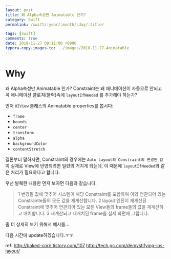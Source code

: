 ```yaml
---
layout: post
title: 왜 Alpha속성만 Animatable 인가?
category: Swift
permalink: /swift/:year/:month/:day/:title/

tags: [swift]
comments: true
date: 2018-11-27 09:11:00 +0900
typora-copy-images-to: ../images/2018-11-27-Animatable
---
```


# Why
왜 Alpha속성만 Animatable 인가?
Constraint는 왜 애니메이션이 자동으로 안되고 꼭 애니메이션 클로져(블럭)속에 `layoutIfNeeded` 를 추가해야 하는가?

먼저 `UIView` 클래스의 Animatable properties를 봅시다:

- `frame`
- `bounds`
- `center`
- `transform`
- `alpha`
- `backgroundColor`
- `contentStretch`

결론부터 말하자면, Constraint의 경우에는 `Auto Layout의 Constraint의 변경된 값`이 실제로 View에 반영되려면 일련의 거치게 되는데, 이 때문에 `layoutIfNeeded`와 같은 처리가 필요하다고 합니다.

우선 발췌한 내용만 먼저 보자면 다음과 같습니다.
>1 변경될 값에 맞추어 시스템이 해당 Constraint를 포함하여 이와 연관되어 있는 Constrainte들의 모든 값을 재계산합니다.
2 layout 엔진이 재계산된 Constraint에 맞추어 연관되어 있는 모든 View들의 frame들의 값을 재계산하고 배치합니다.
3 재계산되고 재배치된 frame을 실제 화면에 그립니다.

좀 더 상세히 보기 위해서 예시를...

다음 시간에 update하겠습니다.ㅜㅜ.

ref:
http://baked-corn.tistory.com/107
http://tech.gc.com/demystifying-ios-layout/
